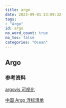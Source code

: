 ```yaml
---
title: argo
date: 2023-09-01 23:09:32
tags:
- "Argo"
id: argo
no_word_count: true
no_toc: false
categories: "Ocean"
---
```


## Argo

### 参考资料

[argovis 可视化](https://argovis.colorado.edu/argo)

[中国 Argo 浮标清单](http://www.argo.org.cn/data/argo.php)
